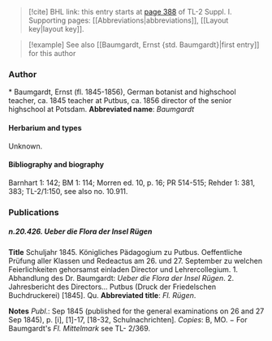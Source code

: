 > [!cite] BHL link: this entry starts at [page 388](https://www.biodiversitylibrary.org/page/33265115) of TL-2 Suppl. I.
> Supporting pages: [[Abbreviations|abbreviations]], [[Layout key|layout key]].

> [!example] See also [[Baumgardt, Ernst {std. Baumgardt}|first entry]] for this author

### Author

\* Baumgardt, Ernst (fl. 1845-1856), German botanist and highschool teacher, ca. 1845 teacher at Putbus, ca. 1856 director of the senior highschool at Potsdam. 
**Abbreviated name**: *Baumgardt*

#### Herbarium and types

Unknown.

#### Bibliography and biography

Barnhart 1: 142; BM 1: 114; Morren ed. 10, p. 16; PR 514-515; Rehder 1: 381, 383; TL-2/1:150, see also no. 10.911.

### Publications

##### n.20.426. Ueber die Flora der Insel Rügen

**Title**
Schuljahr 1845. Königliches Pädagogium zu Putbus. Oeffentliche Prüfung aller Klassen und Redeactus am 26. und 27. September zu welchen Feierlichkeiten gehorsamst einladen Director und Lehrercollegium. 1. Abhandlung des Dr. Baumgardt: *Ueber die Flora der Insel Rügen*. 2. Jahresbericht des Directors... Putbus (Druck der Friedelschen Buchdruckerei) \[1845\]. Qu.
**Abbreviated title**: *Fl. Rügen*.

**Notes**
*Publ*.: Sep 1845 (published for the general examinations on 26 and 27 Sep 1845), p. \[i\], \[1\]-17, \[18-32, Schulnachrichten\]. *Copies*: B, MO. − For Baumgardt's *Fl. Mittelmark* see TL- 2/369.


